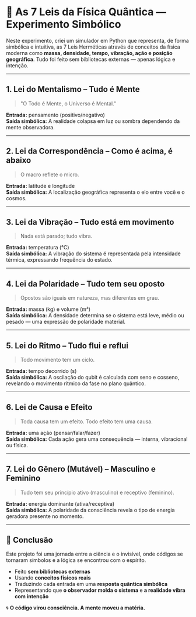 # 🧬 As 7 Leis da Física Quântica — Experimento Simbólico

Neste experimento, criei um simulador em Python que representa, de forma simbólica e intuitiva, as 7 Leis Herméticas através de conceitos da física moderna como **massa, densidade, tempo, vibração, ação e posição geográfica**. Tudo foi feito sem bibliotecas externas — apenas lógica e intenção.

---

## 1. **Lei do Mentalismo** – Tudo é Mente
> "O Todo é Mente, o Universo é Mental."

**Entrada:** pensamento (positivo/negativo)  
**Saída simbólica:** A realidade colapsa em luz ou sombra dependendo da mente observadora.

---

## 2. **Lei da Correspondência** – Como é acima, é abaixo
> O macro reflete o micro.

**Entrada:** latitude e longitude  
**Saída simbólica:** A localização geográfica representa o elo entre você e o cosmos.

---

## 3. **Lei da Vibração** – Tudo está em movimento
> Nada está parado; tudo vibra.

**Entrada:** temperatura (°C)  
**Saída simbólica:** A vibração do sistema é representada pela intensidade térmica, expressando frequência do estado.

---

## 4. **Lei da Polaridade** – Tudo tem seu oposto
> Opostos são iguais em natureza, mas diferentes em grau.

**Entrada:** massa (kg) e volume (m³)  
**Saída simbólica:** A densidade determina se o sistema está leve, médio ou pesado — uma expressão de polaridade material.

---

## 5. **Lei do Ritmo** – Tudo flui e reflui
> Todo movimento tem um ciclo.

**Entrada:** tempo decorrido (s)  
**Saída simbólica:** A oscilação do qubit é calculada com seno e cosseno, revelando o movimento rítmico da fase no plano quântico.

---

## 6. **Lei de Causa e Efeito**
> Toda causa tem um efeito. Todo efeito tem uma causa.

**Entrada:** uma ação (pensar/falar/fazer)  
**Saída simbólica:** Cada ação gera uma consequência — interna, vibracional ou física.

---

## 7. **Lei do Gênero (Mutável)** – Masculino e Feminino
> Tudo tem seu princípio ativo (masculino) e receptivo (feminino).

**Entrada:** energia dominante (ativa/receptiva)  
**Saída simbólica:** A polaridade da consciência revela o tipo de energia geradora presente no momento.

---

## 🌌 Conclusão

Este projeto foi uma jornada entre a ciência e o invisível, onde códigos se tornaram símbolos e a lógica se encontrou com o espírito.

- Feito **sem bibliotecas externas**
- Usando **conceitos físicos reais**
- Traduzindo cada entrada em uma **resposta quântica simbólica**
- Representando que **o observador molda o sistema** e **a realidade vibra com intenção**

🌀 **O código virou consciência. A mente moveu a matéria.**

